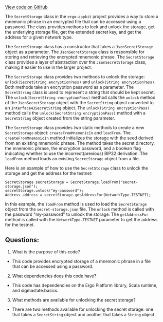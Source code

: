[View code on GitHub](https://github.com/ergoplatform/ergo-appkit/common/src/main/java/org/ergoplatform/appkit/SecretStorage.java)

The `SecretStorage` class in the `ergo-appkit` project provides a way to store a mnemonic phrase in an encrypted file that can be accessed using a password. The class provides methods to lock and unlock the storage, get the underlying storage file, get the extended secret key, and get the address for a given network type. 

The `SecretStorage` class has a constructor that takes a `JsonSecretStorage` object as a parameter. The `JsonSecretStorage` class is responsible for storing and retrieving the encrypted mnemonic phrase. The `SecretStorage` class provides a layer of abstraction over the `JsonSecretStorage` class, making it easier to use in the larger project.

The `SecretStorage` class provides two methods to unlock the storage: `unlock(SecretString encryptionPass)` and `unlock(String encryptionPass)`. Both methods take an encryption password as a parameter. The `SecretString` class is used to represent a string that should be kept secret. The `unlock(SecretString encryptionPass)` method calls the `unlock` method of the `JsonSecretStorage` object with the `SecretString` object converted to an `Interface4JSecretString` object. The `unlock(String encryptionPass)` method calls the `unlock(SecretString encryptionPass)` method with a `SecretString` object created from the string parameter.

The `SecretStorage` class provides two static methods to create a new `SecretStorage` object: `createFromMnemonicIn` and `loadFrom`. The `createFromMnemonicIn` method initializes the storage with the seed derived from an existing mnemonic phrase. The method takes the secret directory, the mnemonic phrase, the encryption password, and a boolean flag indicating whether to use the incorrect(previous) BIP32 derivation. The `loadFrom` method loads an existing `SecretStorage` object from a file.

Here is an example of how to use the `SecretStorage` class to unlock the storage and get the address for the testnet:

```
SecretStorage secretStorage = SecretStorage.loadFrom("secret-storage.json");
secretStorage.unlock("my-password");
Address address = secretStorage.getAddressFor(NetworkType.TESTNET);
```

In this example, the `loadFrom` method is used to load the `SecretStorage` object from the `secret-storage.json` file. The `unlock` method is called with the password "my-password" to unlock the storage. The `getAddressFor` method is called with the `NetworkType.TESTNET` parameter to get the address for the testnet.
## Questions: 
 1. What is the purpose of this code?
- This code provides encrypted storage of a mnemonic phrase in a file that can be accessed using a password.

2. What dependencies does this code have?
- This code has dependencies on the Ergo Platform library, Scala runtime, and sigmastate.basics.

3. What methods are available for unlocking the secret storage?
- There are two methods available for unlocking the secret storage: one that takes a `SecretString` object and another that takes a `String` object.